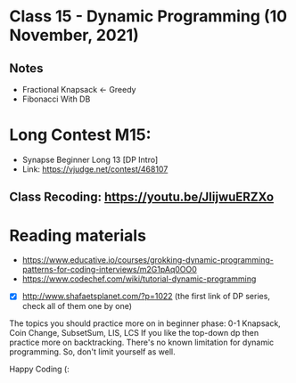 # Class 15 - Dynamic Programming (10 November, 2021)

## Notes

- Fractional Knapsack <- Greedy
- Fibonacci With DB

# Long Contest M15:

- Synapse Beginner Long 13 [DP Intro]
- Link: https://vjudge.net/contest/468107
<!-- * Pass: `adios` -->

## Class Recoding: https://youtu.be/JIijwuERZXo

# Reading materials

- https://www.educative.io/courses/grokking-dynamic-programming-patterns-for-coding-interviews/m2G1pAq0OO0
- https://www.codechef.com/wiki/tutorial-dynamic-programming
- [x] http://www.shafaetsplanet.com/?p=1022 (the first link of DP series, check all of them one by one)

The topics you should practice more on in beginner phase: 0-1 Knapsack, Coin Change, SubsetSum, LIS, LCS
If you like the top-down dp then practice more on backtracking. There's no known limitation for dynamic programming. So, don't limit yourself as well.

Happy Coding (:
